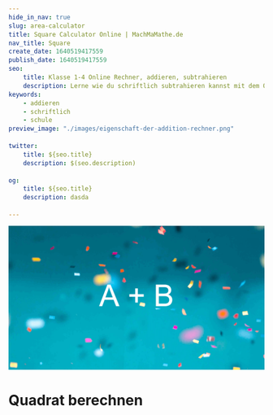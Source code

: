 ```yaml
---
hide_in_nav: true
slug: area-calculator
title: Square Calculator Online | MachMaMathe.de
nav_title: Square
create_date: 1640519417559
publish_date: 1640519417559
seo:
    title: Klasse 1-4 Online Rechner, addieren, subtrahieren
    description: Lerne wie du schriftlich subtrahieren kannst mit dem Online Rechner.
keywords:
    - addieren
    - schriftlich
    - schule
preview_image: "./images/eigenschaft-der-addition-rechner.png"

twitter:
    title: ${seo.title}
    description: $(seo.description)

og:
    title: ${seo.title}
    description: dasda

---
```


![bild](./images/eigenschaft-der-addition-rechner.png)

# Quadrat berechnen
